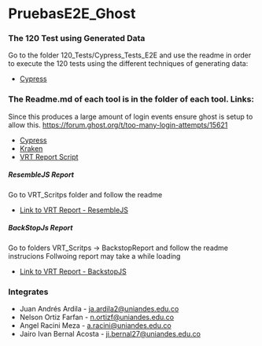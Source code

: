 # PruebasE2E_Ghost

### The 120 Test using Generated Data
Go to the folder 120_Tests/Cypress_Tests_E2E and use the readme in order to execute the 120 tests using the different techniques of generating data:

- [Cypress](./120_Tests/Cypress_Tests_E2E/README.md)

### The Readme.md of each tool is in the folder of each tool. Links:

Since this produces a large amount of login events ensure ghost is setup to allow this.
https://forum.ghost.org/t/too-many-login-attempts/15621

- [Cypress](./Cypress_Tests_E2E/README.md)
- [Kraken](./Kraken_Tests_E2E/README.md)
- [VRT Report Script](./VRT_Scritps/README.md)

##### ResembleJS Report

Go to VRT_Scritps folder and follow the readme

- [Link to VRT Report - ResembleJS](./VRT_Scritps/results/report.html)

##### BackStopJs Report

Go to folders VRT_Scritps -> BackstopReport and follow the readme instrucions
Follwoing report may take a while loading

- [Link to VRT Report - BackstopJS](https://uniandes-my.sharepoint.com/personal/ji_bernal27_uniandes_edu_co/_layouts/15/onedrive.aspx?id=%2Fpersonal%2Fji%5Fbernal27%5Funiandes%5Fedu%5Fco%2FDocuments%2FBackstopJS%20Report%20%2811%5F19%5F2023%209%5F03%5F51%20PM%29%2Ehtml&parent=%2Fpersonal%2Fji%5Fbernal27%5Funiandes%5Fedu%5Fco%2FDocuments&ga=1)

### Integrates

- Juan Andrés Ardila - ja.ardila2@uniandes.edu.co
- Nelson Ortiz Farfan - n.ortizf@uniandes.edu.co
- Angel Racini Meza - a.racini@uniandes.edu.co
- Jairo Ivan Bernal Acosta - ji.bernal27@uniandes.edu.co
